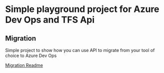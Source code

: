# Simple playground project for Azure Dev Ops and TFS Api

## Migration

Simple project to show how you can use API to migrate from your tool of choice to Azure Dev Ops

[Migration Readme](Migration/readme.md)
